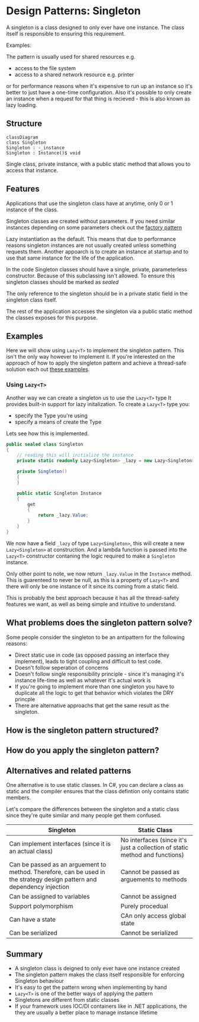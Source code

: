 # Design Patterns: Singleton

A singleton is a class designed to only ever have one instance.
The class itself is responsible to ensuring this requirement.

Examples:

The pattern is usually used for shared resources e.g.
- access to the file system
- access to a shared network resource e.g. printer

or for performance reasons when it's expensive to run up an instance so it's better to just have a one-time configuration.
Also it's possible to only create an instance when a request for that thing is recieved - this is also known as lazy loading.

## Structure

```mermaid
classDiagram
class Singleton
Singleton : -_instance 
Singleton : Instance()$ void
```

Single class, private instance, with a public static method that allows you to access that instance.

## Features
Applications that use the singleton class have at anytime, only 0 or 1 instance of the class.

Singleton classes are created without parameters. If you need similar instances depending on some parameters check out the [factory pattern](factory.md)

Lazy instantiation as the default. This means that due to performance reasons singleton instances are not usually created unless something requests them.
Another appoarch is to create an instance at startup and to use that same instance for the life of the application.

In the code
Singleton classes should have a single, private, parameterless constructor.
Because of this subclassing isn't allowed.
To ensure this singleton classes should be marked as *sealed*

The only reference to the singleton should be in a private static field in the singleton class itself.

The rest of the application accesses the singleton via a public static method the classes exposes for this purpose.

## Examples

Here we will show using `Lazy<T>` to implement the singleton pattern.
This isn't the only way however to implement it. If you're interested on the approach of how to apply the singleton pattern and achieve a thread-safe solution each out [these examples](examples.md).

### Using `Lazy<T>`

Another way we can create a singleton us to use the `Lazy<T>` type
It provides built-in support for lazy initalization.
To create a `Lazy<T>` type you:
- specify the Type you're using
- specify a means of create the Type

Lets see how this is implemented.

```cs
public sealed class Singleton
{
    // reading this will initialize the instance
    private static readonly Lazy<Singleton> _lazy = new Lazy<Singleton>(() => new Singleton());

    private Singleton()
    {
    }

    public static Singleton Instance
    {
        get
        {
            return _lazy.Value;
        }
    }
}
```

We now have a field `_lazy` of type `Lazy<Singleton>`, this will create a new `Lazy<Singleton>`  at construction. And a lambda function is passed into the `Lazy<T>` constructor contaning the logic required to make a `Singleton` instance.

Only other point to note, we now return `_lazy.Value` in the `Instance` method. This is guarenteed to never be null, as this is a property of `Lazy<T>` and there will only be one instance of it since its coming from a static field.

This is probably the best approach because it has all the thread-safety features we want, as well as being simple and intuitive to understand.

## What problems does the singleton pattern solve?
Some people consider the singleton to be an antipattern for the following reasons:
- Direct static use in code (as opposed passing an interface they implement), leads to tight coupling and difficult to test code.
- Doesn't follow seperation of concerns
- Doesn't follow single responsibility principle - since it's managing it's instance life-time as well as whatever it's actual work is
- If you're going to implement more than one singleton you have to duplicate all the logic to get that behavior which violates the DRY princple
- There are alternative approachs that get the same result as the singleton.

## How is the singleton pattern structured?

## How do you apply the singleton pattern?

## Alternatives and related patterns

One alternative is to use static classes.
In C#, you can declare a class as static and the compiler ensures that the class defintion only contains static members.

Let's compare the differences between the singleton and a static class since they're quite similar and many people get them confused.

| Singleton | Static Class |
|----|---|
| Can implement interfaces (since it is an actual class) | No interfaces (since it's just a collection of static method and functions)|
| Can be passed as an arguement to method. Therefore, can be used in the strategy design pattern and dependency injection | Cannot be passed as arguements to methods|
| Can be assigned to variables | Cannot be assigned |
| Support polymorphism | Purely procedual |
| Can have a state | CAn only access global state|
| Can be serialized | Cannot be serialized |


<!-- TODO: Include part on IoC containers and whatnot -->


## Summary
- A singleton class is deigned to only ever have one instance created
- The singleton pattern makes the class itself responsible for enforcing Singleton behaviour
- It's easy to get the pattern wrong when implementing by hand
- `Lazy<T>` is one of the better ways of applying the pattern
- Singletons are different from static classes
- If your framework uses IOC/DI containers like in .NET applications, the they are usually a better place to manage instance lifetime